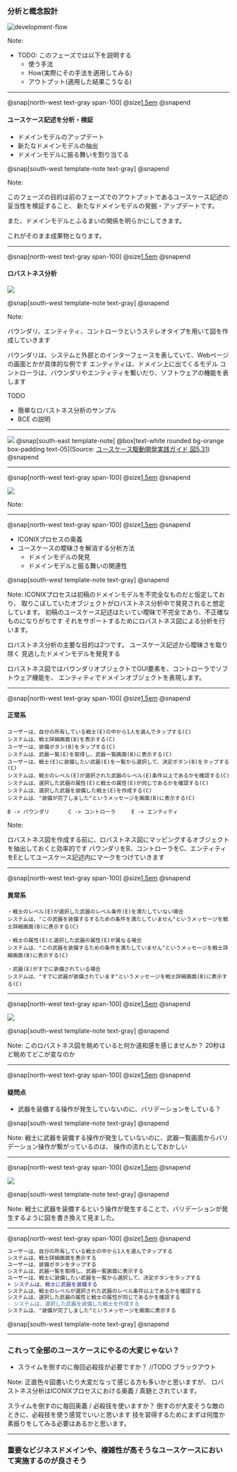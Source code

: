 ### 分析と概念設計

![development-flow](assets/img/developmemt-flow.png)

Note:

* TODO: このフェーズでは以下を説明する 
    * 使う手法
    * How(実際にその手法を適用してみる)
    * アウトプット(適用した結果こうなる)

---

@snap[north-west text-gray span-100]
@size[1.5em](分析と概念設計フェーズの問題領域)
@snapend

#### ユースケース記述を分析・検証

- ドメインモデルのアップデート
- 新たなドメインモデルの抽出
- ドメインモデルに振る舞いを割り当てる

@snap[south-west template-note text-gray]
@snapend

Note:

このフェーズの目的は前のフェーズでのアウトプットであるユースケース記述の妥当性を検証すること、
新たなドメインモデルの発掘・アップデートです。

また、ドメインモデルとふるまいの関係を明らかにしてきます。

これがそのまま成果物となります。

---

@snap[north-west text-gray span-100]
@size[1.5em](利用する手法)
@snapend

#### ロバストネス分析

![](assets/img/robustness/robustness-icon.png)

@snap[south-west template-note text-gray]
@snapend

Note:

バウンダリ、エンティティ、コントローラというステレオタイプを用いて図を作成していきます

バウンダリは、システムと外部とのインターフェースを表していて、Webページの画面とかが具体的な例です
エンティティは、ドメイン上に出てくるモデル
コントローラは、バウンダリやエンティティを繋いだり、ソフトウェアの機能を表します

TODO

* 簡単なロバストネス分析のサンプル
* BCE の説明
---

![](assets/img/robustness/robustness-sample.png)
@snap[south-east template-note]
@box[text-white rounded bg-orange box-padding text-05](Source: [ユースケース駆動開発実践ガイド 図5.31](https://www.shoeisha.co.jp/book/detail/9784798114453))
@snapend

---

@snap[north-west text-gray span-100]
@size[1.5em](記法のルール)
@snapend

![](assets/img/robustness/robustness-rules.png)

Note:

---

@snap[north-west text-gray span-100]
@size[1.5em](ロバストネス分析とは)
@snapend

- ICONIXプロセスの奥義
- ユースケースの曖昧さを解消する分析方法
    - ドメインモデルの発見
    - ドメインモデルと振る舞いの関連性
    
@snap[south-west template-note text-gray]
@snapend

Note:
ICONIXプロセスは初稿のドメインモデルを不完全なものだと仮定しており、
取りこぼしていたオブジェクトがロバストネス分析中で発見されると想定しています。
初稿のユースケース記述はたいてい曖昧で不完全であり、不正確なものになりがちです
それをサポートするためにロバストネス図による分析を行います。

ロバストネス分析の主要な目的は2つです。
ユースケース記述から曖昧さを取り除く
見逃したドメインモデルを発見する

ロバストネス図ではバウンダリオブジェクトでGUI要素を、コントローラでソフトウェア機能を、
エンティティでドメインオブジェクトを表現します。

---

@snap[north-west text-gray span-100]
@size[1.5em](オブジェクト(BCE)抽出)
@snapend


#### 正常系

```text
ユーザーは、自分の所有している戦士(E)の中から1人を選んでタップする(C)
システムは、戦士詳細画面(B)を表示する(C)
ユーザーは、装備ボタン(B)をタップする(C)
システムは、武器一覧(E)を取得し、武器一覧画面(B)に表示する(C)
ユーザーは、戦士(E)に装備したい武器(E)を一覧から選択して、決定ボタン(B)をタップする(C)
システムは、戦士のレベル(E)が選択された武器のレベル(E)条件以上であるかを確認する(C)
システムは、選択した武器の属性(E)と戦士の属性(E)が同じであるかを確認する(C)
システムは、選択した武器を装備した戦士(E)を作成する(C)
システムは、"装備が完了しました"というメッセージを画面(B)に表示する(C)
```

```
B -> バウンダリ      C -> コントローラ     E -> エンティティ
```


Note:

ロバストネス図を作成する前に、ロバストネス図にマッピングするオブジェクトを抽出しておくと効率的です
バウンダリをB、コントローラをC、エンティティをEとしてユースケース記述内にマークをつけていきます

---

@snap[north-west text-gray span-100]
@size[1.5em](オブジェクト(BCE)抽出)
@snapend


#### 異常系
```text
・戦士のレベル(E)が選択した武器のレベル条件(E)を満たしていない場合
システムは、"この武器を装備するするための条件を満たしていません"というメッセージを戦士詳細画面(B)に表示する(C)

・戦士の属性(E)と選択した武器の属性(E)が異なる場合
システムは、"この武器を装備するための条件を満たしていません"というメッセージを戦士詳細画面(B)に表示する(C)

・武器(E)がすでに装備されている場合
システムは、"すでに武器が装備されています"というメッセージを戦士詳細画面(B)に表示する(C)
```

---

@snap[north-west text-gray span-100]
@size[1.5em](ロバストネス分析)
@snapend

![](assets/img/robustness/first-robustness-diagram.png)

@snap[south-west template-note text-gray]
@snapend

Note:
このロバストネス図を眺めていると何か違和感を感じませんか？
20秒ほど眺めてどこが変なのか

---

@snap[north-west text-gray span-100]
@size[1.5em](ロバストネス分析)
@snapend

#### 疑問点
- 武器を装備する操作が発生していないのに、バリデーションをしている？

@snap[south-west template-note text-gray]
@snapend

Note:
戦士に武器を装備する操作が発生していないのに、武器一覧画面からバリデーション操作が繋がっているのは、
操作の流れとしておかしい

---

@snap[north-west text-gray span-100]
@size[1.5em](ロバストネス分析)
@snapend

![](assets/img/robustness/updated-robustness-diagram.png)

@snap[south-west template-note text-gray]
@snapend

Note:
戦士に武器を装備するという操作が発生することで、バリデーションが発生するように図を書き換えて見ました。  

---

@snap[north-west text-gray span-100]
@size[1.5em](ユースケース記述の更新)
@snapend

```diff
ユーザーは、自分の所有している戦士の中から1人を選んでタップする
システムは、戦士詳細画面を表示する
ユーザーは、装備ボタンをタップする
システムは、武器一覧を取得し、武器一覧画面に表示する
ユーザーは、戦士に装備したい武器を一覧から選択して、決定ボタンをタップする
+ システムは、戦士に武器を装備する
システムは、戦士のレベルが選択された武器のレベル条件以上であるかを確認する
システムは、選択した武器の属性と戦士の属性が同じであるかを確認する
- システムは、選択した武器を装備した戦士を作成する
システムは、"装備が完了しました"というメッセージを画面に表示する
```

@snap[south-west template-note text-gray]
@snapend

---

### これって全部のユースケースにやるの大変じゃない？
- スライムを倒すのに毎回必殺技が必要ですか？
//TODO ブラックアウト

Note:
正直色々図書いたり大変だなって感じる方も多いかと思いますが、
ロバストネス分析はICONIXプロセスにおける奥義 / 真髄とされています。

スライムを倒すのに毎回奥義 / 必殺技を使いますか？
倒すのが大変そうな敵のときに、必殺技を使う感覚でいいと思います
技を習得するためにまずは何度か素振りをしてみる必要はあるかと思います。

---

### 重要なビジネスドメインや、複雑性が高そうなユースケースにおいて実施するのが良さそう


